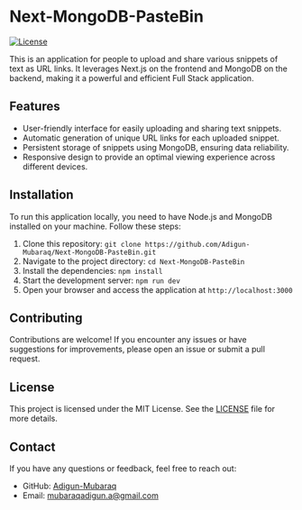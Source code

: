 # Next-MongoDB-PasteBin

[![License](https://img.shields.io/badge/license-MIT-blue.svg)](https://github.com/Adigun-Mubaraq/Next-MongoDB-PasteBin/blob/main/LICENSE)

This is an application for people to upload and share various snippets of text as URL links. It leverages Next.js on the frontend and MongoDB on the backend, making it a powerful and efficient Full Stack application.

## Features

- User-friendly interface for easily uploading and sharing text snippets.
- Automatic generation of unique URL links for each uploaded snippet.
- Persistent storage of snippets using MongoDB, ensuring data reliability.
- Responsive design to provide an optimal viewing experience across different devices.

## Installation

To run this application locally, you need to have Node.js and MongoDB installed on your machine. Follow these steps:

1. Clone this repository: `git clone https://github.com/Adigun-Mubaraq/Next-MongoDB-PasteBin.git`
2. Navigate to the project directory: `cd Next-MongoDB-PasteBin`
3. Install the dependencies: `npm install`
4. Start the development server: `npm run dev`
5. Open your browser and access the application at `http://localhost:3000`

## Contributing

Contributions are welcome! If you encounter any issues or have suggestions for improvements, please open an issue or submit a pull request.

## License

This project is licensed under the MIT License. See the [LICENSE](https://github.com/Adigun-Mubaraq/Next-MongoDB-PasteBin/blob/main/LICENSE) file for more details.

## Contact

If you have any questions or feedback, feel free to reach out:

- GitHub: [Adigun-Mubaraq](https://github.com/Adigun-Mubaraq)
- Email: mubaraqadigun.a@gmail.com

